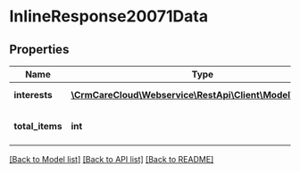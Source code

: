# InlineResponse20071Data

## Properties
Name | Type | Description | Notes
------------ | ------------- | ------------- | -------------
**interests** | [**\CrmCareCloud\Webservice\RestApi\Client\Model\Interest[]**](Interest.md) | List of all interests | [optional] 
**total_items** | **int** | Count of all found interests | [optional] 

[[Back to Model list]](../../README.md#documentation-for-models) [[Back to API list]](../../README.md#documentation-for-api-endpoints) [[Back to README]](../../README.md)


